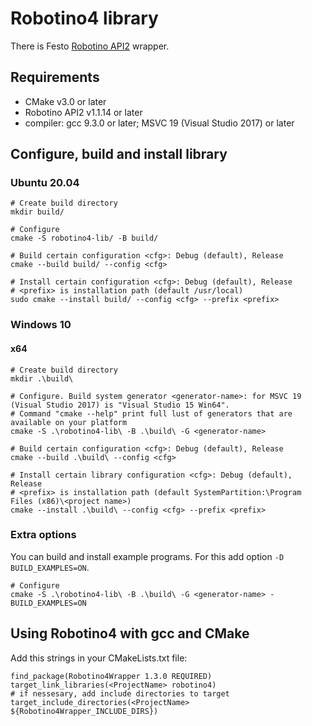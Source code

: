 # Robotino4 library

There is Festo [Robotino API2](https://wiki.openrobotino.org/index.php?title=API2) wrapper.

## Requirements

- CMake v3.0 or later
- Robotino API2 v1.1.14 or later
- compiler: gcc 9.3.0 or later; MSVC 19 (Visual Studio 2017) or later

## Configure, build and install library

### Ubuntu 20.04

```
# Create build directory
mkdir build/

# Configure
cmake -S robotino4-lib/ -B build/

# Build certain configuration <cfg>: Debug (default), Release
cmake --build build/ --config <cfg>

# Install certain configuration <cfg>: Debug (default), Release
# <prefix> is installation path (default /usr/local)
sudo cmake --install build/ --config <cfg> --prefix <prefix>
```

### Windows 10

#### x64

```
# Create build directory
mkdir .\build\

# Configure. Build system generator <generator-name>: for MSVC 19 (Visual Studio 2017) is "Visual Studio 15 Win64".
# Command "cmake --help" print full lust of generators that are available on your platform
cmake -S .\robotino4-lib\ -B .\build\ -G <generator-name>

# Build certain configuration <cfg>: Debug (default), Release
cmake --build .\build\ --config <cfg>

# Install certain library configuration <cfg>: Debug (default), Release
# <prefix> is installation path (default SystemPartition:\Program Files (x86)\<project name>)
cmake --install .\build\ --config <cfg> --prefix <prefix>
```

### Extra options

You can build and install example programs. For this add option `-D BUILD_EXAMPLES=ON`.
```
# Configure
cmake -S .\robotino4-lib\ -B .\build\ -G <generator-name> -BUILD_EXAMPLES=ON
```

## Using Robotino4 with gcc and CMake

Add this strings in your CMakeLists.txt file:
```
find_package(Robotino4Wrapper 1.3.0 REQUIRED)
target_link_libraries(<ProjectName> robotino4)
# if nessesary, add include directories to target
target_include_directories(<ProjectName> ${Robotino4Wrapper_INCLUDE_DIRS})
```